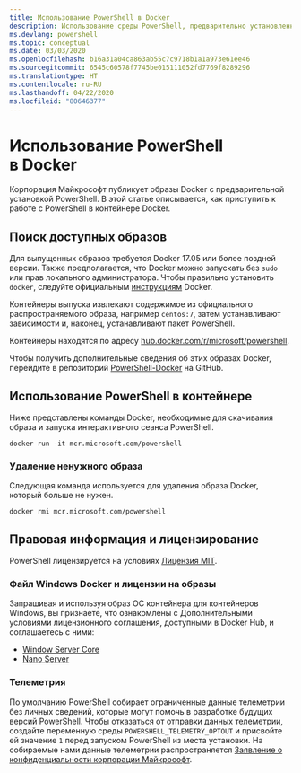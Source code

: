 ```yaml
---
title: Использование PowerShell в Docker
description: Использование среды PowerShell, предварительно установленной в образе Docker.
ms.devlang: powershell
ms.topic: conceptual
ms.date: 03/03/2020
ms.openlocfilehash: b16a31a04ca863ab55c7c9718b1a1a973e61ee46
ms.sourcegitcommit: 6545c60578f7745be015111052fd7769f8289296
ms.translationtype: HT
ms.contentlocale: ru-RU
ms.lasthandoff: 04/22/2020
ms.locfileid: "80646377"
---
```

# <a name="using-powershell-in-docker"></a>Использование PowerShell в Docker

Корпорация Майкрософт публикует образы Docker с предварительной установкой PowerShell. В этой статье описывается, как приступить к работе с PowerShell в контейнере Docker.

## <a name="finding-available-images"></a>Поиск доступных образов

Для выпущенных образов требуется Docker 17.05 или более поздней версии. Также предполагается, что Docker можно запускать без `sudo` или прав локального администратора. Чтобы правильно установить `docker`, следуйте официальным [инструкциям][install] Docker.

Контейнеры выпуска извлекают содержимое из официального распространяемого образа, например `centos:7`, затем устанавливают зависимости и, наконец, устанавливают пакет PowerShell.

Контейнеры находятся по адресу [hub.docker.com/r/microsoft/powershell][docker-release].

Чтобы получить дополнительные сведения об этих образах Docker, перейдите в репозиторий [PowerShell-Docker][PowerShell-Docker] на GitHub.

## <a name="using-powershell-in-a-container"></a>Использование PowerShell в контейнере

Ниже представлены команды Docker, необходимые для скачивания образа и запуска интерактивного сеанса PowerShell.

```console
docker run -it mcr.microsoft.com/powershell
```

### <a name="remove-the-image-when-no-longer-needed"></a>Удаление ненужного образа

Следующая команда используется для удаления образа Docker, который больше не нужен.

```console
docker rmi mcr.microsoft.com/powershell
```

## <a name="legal-and-licensing"></a>Правовая информация и лицензирование

PowerShell лицензируется на условиях [Лицензия MIT][].

### <a name="windows-docker-file-and-image-licenses"></a>Файл Windows Docker и лицензии на образы

Запрашивая и используя образ ОС контейнера для контейнеров Windows, вы признаете, что ознакомлены с Дополнительными условиями лицензионного соглашения, доступными в Docker Hub, и соглашаетесь с ними:

- [Window Server Core][Window Server Core]
- [Nano Server][Nano Server]

### <a name="telemetry"></a>Телеметрия

По умолчанию PowerShell собирает ограниченные данные телеметрии без личных сведений, которые могут помочь в разработке будущих версий PowerShell. Чтобы отказаться от отправки данных телеметрии, создайте переменную среды `POWERSHELL_TELEMETRY_OPTOUT` и присвойте ей значение `1` перед запуском PowerShell из места установки. На собираемые нами данные телеметрии распространяется [Заявление о конфиденциальности корпорации Майкрософт][privacy].

<!-- link references -->
[install]: https://docs.docker.com/engine/installation/
[docker-release]: https://hub.docker.com/r/microsoft/powershell/
[appinsights]: https://azure.microsoft.com/services/application-insights/
[Лицензия MIT]: https://github.com/PowerShell/PowerShell/tree/master/LICENSE.txt
[PowerShell-Docker]: https://github.com/PowerShell/PowerShell-Docker
[Window Server Core]: https://hub.docker.com/r/microsoft/windowsservercore/
[Nano Server]: https://hub.docker.com/r/microsoft/nanoserver/
[privacy]: https://privacy.microsoft.com/privacystatement/
